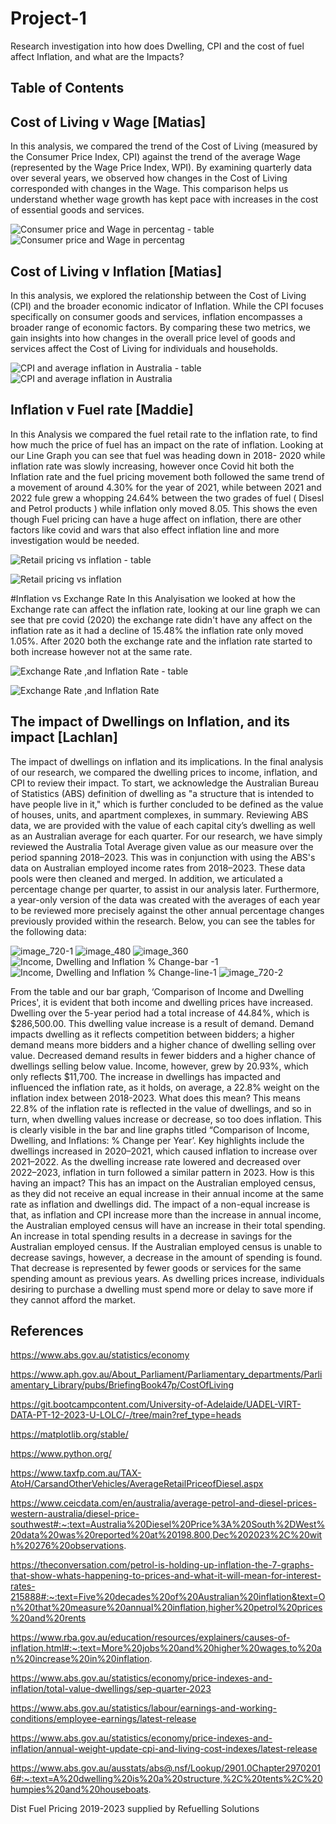 # Project-1

Research investigation into how does Dwelling, CPI and the cost of fuel affect Inflation, and what are the Impacts? 

## Table of Contents

## Cost of Living v Wage [Matias]

In this analysis, we compared the trend of the Cost of Living (measured by the Consumer Price Index, CPI) against the trend of the average Wage (represented by the Wage Price Index, WPI). By examining quarterly data over several years, we observed how changes in the Cost of Living corresponded with changes in the Wage. This comparison helps us understand whether wage growth has kept pace with increases in the cost of essential goods and services.

![Consumer price and Wage in percentag - table](https://github.com/LachlanPotter33/project-1/assets/149289371/07c90032-564c-4c81-bfde-d7433f406f84)
![Consumer price and Wage in percentag](https://github.com/LachlanPotter33/project-1/assets/149289371/dc601638-885b-4793-b884-a35c902242dd)





## Cost of Living v Inflation [Matias]

In this analysis, we explored the relationship between the Cost of Living (CPI) and the broader economic indicator of Inflation. While the CPI focuses specifically on consumer goods and services, inflation encompasses a broader range of economic factors. By comparing these two metrics, we gain insights into how changes in the overall price level of goods and services affect the Cost of Living for individuals and households.

![CPI and average inflation in Australia - table ](https://github.com/LachlanPotter33/project-1/assets/149289371/e7d2eff5-7ffb-4728-a3fc-16a2218b42a9)
![CPI and average inflation in Australia](https://github.com/LachlanPotter33/project-1/assets/149289371/99771c58-fe81-4813-9b47-90032a67a094)



## Inflation v Fuel rate [Maddie]
In this Analysis we compared the fuel retail rate to the inflation rate, to find how much the price of fuel has an impact on the rate of inflation. 
Looking at our Line Graph you can see that fuel was heading down in 2018- 2020 while inflation rate was slowly increasing, however once Covid hit both the Inflation rate and the fuel pricing movement both followed the same trend of a movement of around 4.30% for the year of 2021, while between 2021 and 2022 fule grew a whopping 24.64% between the two grades of fuel ( Disesl and Petrol products ) while inflation only moved 8.05. 
This shows the even though Fuel pricing can have a huge affect on inflation, there are other factors like covid and wars that also effect inflation line and more investigation would be needed. 


![Retail pricing vs inflation - table](https://github.com/LachlanPotter33/project-1/assets/149289371/fb8eca14-aab2-499f-b012-b4471f682b24)


![Retail pricing vs inflation](https://github.com/LachlanPotter33/project-1/assets/149289371/7c733699-0822-4bc0-85fc-40ef951804a9)


#Inflation vs Exchange Rate
In this Analyisation we looked at how the Exchange rate can affect the inflation rate, looking at our line graph we can see that pre covid (2020) the exchange rate didn't have any affect on the inflation rate as it had a decline of 15.48% the inflation rate only moved 1.05%. 
After 2020 both the exchange rate and the inflation rate started to both increase however not at the same rate.

![Exchange Rate ,and Inflation Rate - table](https://github.com/LachlanPotter33/project-1/assets/149289371/86ee9916-4cc6-4180-bfae-6e9e79d226e1)


![Exchange Rate ,and Inflation Rate](https://github.com/LachlanPotter33/project-1/assets/149289371/be6dbd24-5409-44c7-95b8-1f0135726e1a)



## The impact of Dwellings on Inflation, and its impact [Lachlan]
The impact of dwellings on inflation and its implications.
In the final analysis of our research, we compared the dwelling prices to income, inflation, and CPI to review their impact.
To start, we acknowledge the Australian Bureau of Statistics (ABS) definition of dwelling as "a structure that is intended to have people live in it," which is further concluded to be defined as the value of houses, units, and apartment complexes, in summary.
Reviewing ABS data, we are provided with the value of each capital city’s dwelling as well as an Australian average for each quarter.
For our research, we have simply reviewed the Australia Total Average given value as our measure over the period spanning 2018–2023. This was in conjunction with using the ABS's data on Australian employed income rates from 2018–2023. These data pools were then cleaned and merged.
In addition, we articulated a percentage change per quarter, to assist in our analysis later.
Furthermore, a year-only version of the data was created with the averages of each year to be reviewed more precisely against the other annual percentage changes previously provided within the research.
Below, you can see the tables for the following data:


![image_720-1](https://github.com/LachlanPotter33/project-1/assets/149289371/39abee55-43ed-4f76-bba4-24b255546f5b)
![image_480](https://github.com/LachlanPotter33/project-1/assets/149289371/80578a95-e52f-41bf-9749-8dba2b57e5ef)
![image_360](https://github.com/LachlanPotter33/project-1/assets/149289371/bd8f1874-e05f-4b4c-969e-52019e3b1910)
![Income, Dwelling and Inflation % Change-bar -1](https://github.com/LachlanPotter33/project-1/assets/149289371/e0c667ac-6456-46d2-8781-e5a755c0dd84)
![Income, Dwelling and Inflation % Change-line-1](https://github.com/LachlanPotter33/project-1/assets/149289371/e4cac587-974c-48f6-92bf-b1c976cb5019)
![image_720-2](https://github.com/LachlanPotter33/project-1/assets/149289371/de6b327b-5684-4ad6-ba55-53b2841fda9b)





From the table and our bar graph, ‘Comparison of Income and Dwelling Prices', it is evident that both income and dwelling prices have increased.
Dwelling over the 5-year period had a total increase of 44.84%, which is $286,500.00.
This dwelling value increase is a result of demand.
Demand impacts dwelling as it reflects competition between bidders; a higher demand means more bidders and a higher chance of dwelling selling over value. Decreased demand results in fewer bidders and a higher chance of dwellings selling below value.
Income, however, grew by 20.93%, which only reflects $11,700.
The increase in dwellings has impacted and influenced the inflation rate, as it holds, on average, a 22.8% weight on the inflation index between 2018-2023.
What does this mean?
This means 22.8% of the inflation rate is reflected in the value of dwellings, and so in turn, when dwelling values increase or decrease, so too does inflation.
This is clearly visible in the bar and line graphs titled “Comparison of Income, Dwelling, and Inflations: % Change per Year’.
Key highlights include the dwellings increased in 2020–2021, which caused inflation to increase over 2021–2022.
As the dwelling increase rate lowered and decreased over 2022–2023, inflation in turn followed a similar pattern in 2023.
How is this having an impact?
This has an impact on the Australian employed census, as they did not receive an equal increase in their annual income at the same rate as inflation and dwellings did.
The impact of a non-equal increase is that, as inflation and CPI increase more than the increase in annual income, the Australian employed census will have an increase in their total spending.
An increase in total spending results in a decrease in savings for the Australian employed census.
If the Australian employed census is unable to decrease savings, however, a decrease in the amount of spending is found. That decrease is represented by fewer goods or services for the same spending amount as previous years.
As dwelling prices increase, individuals desiring to purchase a dwelling must spend more or delay to save more if they cannot afford the market.







## References

https://www.abs.gov.au/statistics/economy

https://www.aph.gov.au/About_Parliament/Parliamentary_departments/Parliamentary_Library/pubs/BriefingBook47p/CostOfLiving

https://git.bootcampcontent.com/University-of-Adelaide/UADEL-VIRT-DATA-PT-12-2023-U-LOLC/-/tree/main?ref_type=heads

https://matplotlib.org/stable/

https://www.python.org/

https://www.taxfp.com.au/TAX-AtoH/CarsandOtherVehicles/AverageRetailPriceofDiesel.aspx

https://www.ceicdata.com/en/australia/average-petrol-and-diesel-prices-western-australia/diesel-price-southwest#:~:text=Australia%20Diesel%20Price%3A%20South%2DWest%20data%20was%20reported%20at%20198.800,Dec%202023%2C%20with%20276%20observations.

https://theconversation.com/petrol-is-holding-up-inflation-the-7-graphs-that-show-whats-happening-to-prices-and-what-it-will-mean-for-interest-rates-215888#:~:text=Five%20decades%20of%20Australian%20inflation&text=On%20that%20measure%20annual%20inflation,higher%20petrol%20prices%20and%20rents
 
https://www.rba.gov.au/education/resources/explainers/causes-of-inflation.html#:~:text=More%20jobs%20and%20higher%20wages,to%20an%20increase%20in%20inflation.

https://www.abs.gov.au/statistics/economy/price-indexes-and-inflation/total-value-dwellings/sep-quarter-2023

https://www.abs.gov.au/statistics/labour/earnings-and-working-conditions/employee-earnings/latest-release

https://www.abs.gov.au/statistics/economy/price-indexes-and-inflation/annual-weight-update-cpi-and-living-cost-indexes/latest-release

https://www.abs.gov.au/ausstats/abs@.nsf/Lookup/2901.0Chapter29702016#:~:text=A%20dwelling%20is%20a%20structure,%2C%20tents%2C%20humpies%20and%20houseboats.

Dist Fuel Pricing 2019-2023 supplied by Refuelling Solutions
